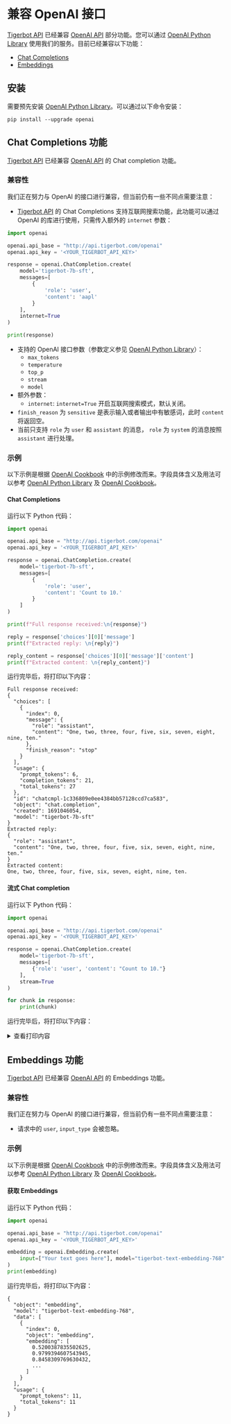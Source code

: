 # 兼容 OpenAI 接口
[Tigerbot API](https://www.tigerbot.com/api-reference/chat) 已经兼容 [OpenAI API](https://platform.openai.com/docs/introduction) 部分功能。您可以通过 [OpenAI Python Library](https://github.com/openai/openai-python) 使用我们的服务。目前已经兼容以下功能：
* [Chat Completions](#chat-completions-功能)
* [Embeddings](#embeddings-功能)


## 安装
需要预先安装 [OpenAI Python Library](https://github.com/openai/openai-python)。可以通过以下命令安装：
```shell
pip install --upgrade openai
```

## Chat Completions 功能
[Tigerbot API](https://www.tigerbot.com/api-reference/chat) 已经兼容 [OpenAI API](https://platform.openai.com/docs/introduction) 的 Chat completion 功能。


### 兼容性
我们正在努力与 OpenAI 的接口进行兼容，但当前仍有一些不同点需要注意：
* [Tigerbot API](https://www.tigerbot.com/api-reference/chat) 的 Chat Completions 支持互联网搜索功能，此功能可以通过 OpenAI 的库进行使用，只需传入额外的 `internet` 参数：
```python
import openai

openai.api_base = "http://api.tigerbot.com/openai"
openai.api_key = '<YOUR_TIGERBOT_API_KEY>'

response = openai.ChatCompletion.create(
    model='tigerbot-7b-sft',
    messages=[
        {
            'role': 'user',
            'content': 'aapl'
        }
    ],
    internet=True
)

print(response)
```
* 支持的 OpenAI 接口参数（参数定义参见 [OpenAI Python Library](https://github.com/openai/openai-python)）：
  * `max_tokens`
  * `temperature`
  * `top_p`
  * `stream`
  * `model`
* 额外参数：
  * `internet`: `internet=True` 开启互联网搜索模式，默认关闭。
* `finish_reason` 为 `sensitive` 是表示输入或者输出中有敏感词，此时 `content` 将返回空。
* 当前只支持 `role` 为  `user` 和 `assistant` 的消息， `role` 为 `system` 的消息按照 `assistant` 进行处理。

### 示例

以下示例是根据 [OpenAI Cookbook](https://github.com/openai/openai-cookbook) 中的示例修改而来。字段具体含义及用法可以参考 [OpenAI Python Library](https://github.com/openai/openai-python) 及 [OpenAI Cookbook](https://github.com/openai/openai-cookbook)。

#### Chat Completions

运行以下 Python 代码：
```python
import openai

openai.api_base = "http://api.tigerbot.com/openai"
openai.api_key = '<YOUR_TIGERBOT_API_KEY>'

response = openai.ChatCompletion.create(
    model='tigerbot-7b-sft',
    messages=[
        {
            'role': 'user',
            'content': 'Count to 10.'
        }
    ]
)

print(f"Full response received:\n{response}")

reply = response['choices'][0]['message']
print(f"Extracted reply: \n{reply}")

reply_content = response['choices'][0]['message']['content']
print(f"Extracted content: \n{reply_content}")

```
运行完毕后，将打印以下内容：
```shell
Full response received:
{
  "choices": [
    {
      "index": 0,
      "message": {
        "role": "assistant",
        "content": "One, two, three, four, five, six, seven, eight, nine, ten."
      },
      "finish_reason": "stop"
    }
  ],
  "usage": {
    "prompt_tokens": 6,
    "completion_tokens": 21,
    "total_tokens": 27
  },
  "id": "chatcmpl-1c336809e0ee4384bb57128ccd7ca583",
  "object": "chat.completion",
  "created": 1691046054,
  "model": "tigerbot-7b-sft"
}
Extracted reply:
{
  "role": "assistant",
  "content": "One, two, three, four, five, six, seven, eight, nine, ten."
}
Extracted content:
One, two, three, four, five, six, seven, eight, nine, ten.
```

#### 流式 Chat completion
运行以下 Python 代码：
```python
import openai

openai.api_base = "http://api.tigerbot.com/openai"
openai.api_key = '<YOUR_TIGERBOT_API_KEY>'

response = openai.ChatCompletion.create(
    model='tigerbot-7b-sft',
    messages=[
        {'role': 'user', 'content': "Count to 10."}
    ],
    stream=True
)

for chunk in response:
    print(chunk)

```
运行完毕后，将打印以下内容：
<details>
  <summary>
    查看打印内容
  </summary>

```shell
{
  "choices": [
    {
      "index": 0,
      "delta": {
        "role": "assistant",
        "content": "One, "
      }
    }
  ],
  "id": "chatcmpl-4393aa6567d34a45b3e4e9dd3947c589",
  "object": "chat.completion.chunk",
  "created": 1691056764,
  "model": "tigerbot-7b-sft"
}
{
  "choices": [
    {
      "index": 0,
      "delta": {
        "role": "assistant",
        "content": "two, "
      }
    }
  ],
  "id": "chatcmpl-4393aa6567d34a45b3e4e9dd3947c589",
  "object": "chat.completion.chunk",
  "created": 1691056764,
  "model": "tigerbot-7b-sft"
}
{
  "choices": [
    {
      "index": 0,
      "delta": {
        "role": "assistant",
        "content": "three, "
      }
    }
  ],
  "id": "chatcmpl-4393aa6567d34a45b3e4e9dd3947c589",
  "object": "chat.completion.chunk",
  "created": 1691056764,
  "model": "tigerbot-7b-sft"
}
{
  "choices": [
    {
      "index": 0,
      "delta": {
        "role": "assistant",
        "content": "four, "
      }
    }
  ],
  "id": "chatcmpl-4393aa6567d34a45b3e4e9dd3947c589",
  "object": "chat.completion.chunk",
  "created": 1691056764,
  "model": "tigerbot-7b-sft"
}
{
  "choices": [
    {
      "index": 0,
      "delta": {
        "role": "assistant",
        "content": "five, "
      }
    }
  ],
  "id": "chatcmpl-4393aa6567d34a45b3e4e9dd3947c589",
  "object": "chat.completion.chunk",
  "created": 1691056764,
  "model": "tigerbot-7b-sft"
}
{
  "choices": [
    {
      "index": 0,
      "delta": {
        "role": "assistant",
        "content": "six, "
      }
    }
  ],
  "id": "chatcmpl-4393aa6567d34a45b3e4e9dd3947c589",
  "object": "chat.completion.chunk",
  "created": 1691056764,
  "model": "tigerbot-7b-sft"
}
{
  "choices": [
    {
      "index": 0,
      "delta": {
        "role": "assistant",
        "content": "seven, "
      }
    }
  ],
  "id": "chatcmpl-4393aa6567d34a45b3e4e9dd3947c589",
  "object": "chat.completion.chunk",
  "created": 1691056764,
  "model": "tigerbot-7b-sft"
}
{
  "choices": [
    {
      "index": 0,
      "delta": {
        "role": "assistant",
        "content": "eight, "
      }
    }
  ],
  "id": "chatcmpl-4393aa6567d34a45b3e4e9dd3947c589",
  "object": "chat.completion.chunk",
  "created": 1691056764,
  "model": "tigerbot-7b-sft"
}
{
  "choices": [
    {
      "index": 0,
      "delta": {
        "role": "assistant",
        "content": "nine, "
      }
    }
  ],
  "id": "chatcmpl-4393aa6567d34a45b3e4e9dd3947c589",
  "object": "chat.completion.chunk",
  "created": 1691056764,
  "model": "tigerbot-7b-sft"
}
{
  "choices": [
    {
      "index": 0,
      "delta": {
        "role": "assistant",
        "content": "ten."
      }
    }
  ],
  "id": "chatcmpl-4393aa6567d34a45b3e4e9dd3947c589",
  "object": "chat.completion.chunk",
  "created": 1691056764,
  "model": "tigerbot-7b-sft"
}
{
  "choices": [
    {
      "index": 0,
      "delta": {},
      "finish_reason": "stop"
    }
  ],
  "id": "chatcmpl-4393aa6567d34a45b3e4e9dd3947c589",
  "object": "chat.completion.chunk",
  "created": 1691056764,
  "model": "tigerbot-7b-sft"
}


```

</details>

## Embeddings 功能
[Tigerbot API](https://www.tigerbot.com/api-reference/chat) 已经兼容 [OpenAI API](https://platform.openai.com/docs/introduction) 的 Embeddings 功能。
### 兼容性
我们正在努力与 OpenAI 的接口进行兼容，但当前仍有一些不同点需要注意：
* 请求中的 `user`, `input_type` 会被忽略。
### 示例

以下示例是根据 [OpenAI Cookbook](https://github.com/openai/openai-cookbook) 中的示例修改而来。字段具体含义及用法可以参考 [OpenAI Python Library](https://github.com/openai/openai-python) 及 [OpenAI Cookbook](https://github.com/openai/openai-cookbook)。

#### 获取 Embeddings
运行以下 Python 代码：
```python
import openai

openai.api_base = "http://api.tigerbot.com/openai"
openai.api_key = '<YOUR_TIGERBOT_API_KEY>'

embedding = openai.Embedding.create(
    input=["Your text goes here"], model="tigerbot-text-embedding-768"
)
print(embedding)
```

运行完毕后，将打印以下内容：

```shell
{
  "object": "embedding",
  "model": "tigerbot-text-embedding-768",
  "data": [
    {
      "index": 0,
      "object": "embedding",
      "embedding": [
        0.5200387835502625,
        0.9799394607543945,
        0.8458309769630432,
        ...
      ]
    }
  ],
  "usage": {
    "prompt_tokens": 11,
    "total_tokens": 11
  }
}
```